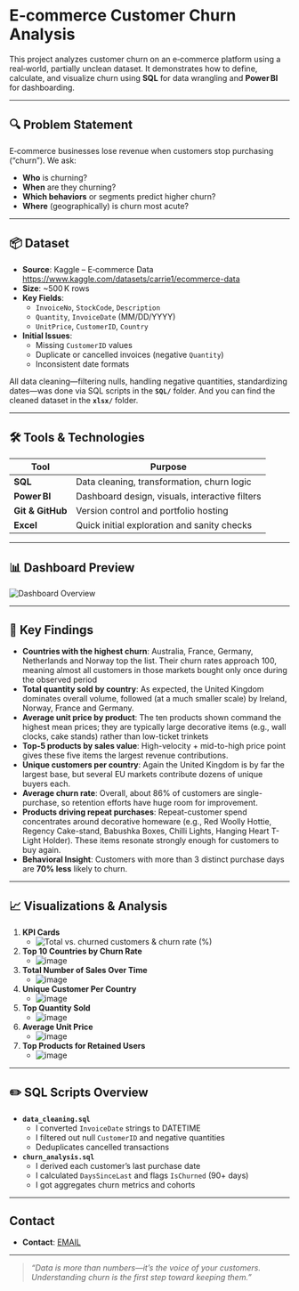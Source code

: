 # E‑commerce Customer Churn Analysis

This project analyzes customer churn on an e‑commerce platform using a real‑world, partially unclean dataset. It demonstrates how to define, calculate, and visualize churn using **SQL** for data wrangling and **Power BI** for dashboarding.

---

## 🔍 Problem Statement
E‑commerce businesses lose revenue when customers stop purchasing (“churn”). We ask:
- **Who** is churning?
- **When** are they churning?
- **Which behaviors** or segments predict higher churn?
- **Where** (geographically) is churn most acute?

---

## 📦 Dataset
- **Source**: Kaggle – E‑commerce Data  
  https://www.kaggle.com/datasets/carrie1/ecommerce-data  
- **Size**: ~500 K rows  
- **Key Fields**:  
  - `InvoiceNo`, `StockCode`, `Description`  
  - `Quantity`, `InvoiceDate` (MM/DD/YYYY)  
  - `UnitPrice`, `CustomerID`, `Country`  
- **Initial Issues**:  
  - Missing `CustomerID` values  
  - Duplicate or cancelled invoices (negative `Quantity`)  
  - Inconsistent date formats  

All data cleaning—filtering nulls, handling negative quantities, standardizing dates—was done via SQL scripts in the **`SQL/`** folder. 
And you can find the cleaned dataset in the **`xlsx/`** folder.

---

## 🛠 Tools & Technologies
| Tool               | Purpose                                       |
|--------------------|-----------------------------------------------|
| **SQL**            | Data cleaning, transformation, churn logic    |
| **Power BI**       | Dashboard design, visuals, interactive filters|
| **Git & GitHub**   | Version control and portfolio hosting         |
| **Excel**          | Quick initial exploration and sanity checks   |


---

## 📊 Dashboard Preview

![Dashboard Overview](https://github.com/eatunw/ecommerce-churn-analysis/blob/main/e-commerce%20dashboard.png?raw=true)

---

## 🚀 Key Findings
- **Countries with the highest churn**: Australia, France, Germany, Netherlands and Norway top the list. Their churn rates approach 
100, meaning almost all customers in those markets bought only once during the observed period  
- **Total quantity sold by country**: As expected, the United Kingdom dominates overall volume, followed (at a much smaller scale) by Ireland, Norway, France and Germany.  
- **Average unit price by product**: The ten products shown command the highest mean prices; they are typically large decorative items (e.g., wall clocks, cake stands) rather than low-ticket trinkets  
- **Top-5 products by sales value**: High-velocity + mid-to-high price point gives these five items the largest revenue contributions. 
- **Unique customers per country**: Again the United Kingdom is by far the largest base, but several EU markets contribute dozens of unique buyers each.
- **Average churn rate**: Overall, about 86% of customers are single-purchase, so retention efforts have huge room for improvement.
- **Products driving repeat purchases**: Repeat-customer spend concentrates around decorative homeware (e.g., Red Woolly Hottie, Regency Cake-stand, Babushka Boxes, Chilli Lights, Hanging Heart T-Light Holder). These items resonate strongly enough for customers to buy again.
- **Behavioral Insight**: Customers with more than 3 distinct purchase days are **70% less** likely to churn.

---

## 📈 Visualizations & Analysis
1. **KPI Cards**  
   - ![Total vs. churned customers & churn rate (%)](https://github.com/eatunw/ecommerce-churn-analysis/blob/main/Screenshot%202025-07-20%20132000.png?raw=true)  
2. **Top 10 Countries by Churn Rate**
   - ![image](https://github.com/eatunw/ecommerce-churn-analysis/blob/main/Screenshot%202025-07-20%20132000.png?raw=true)  
3. **Total Number of Sales Over Time**
   - ![image](https://github.com/eatunw/ecommerce-churn-analysis/blob/main/Screenshot%202025-07-20%20132752.png?raw=true)  
4. **Unique Customer Per Country**
   - ![image](https://github.com/eatunw/ecommerce-churn-analysis/blob/main/Screenshot%202025-07-20%20131909.png?raw=true)  
5. **Top Quantity Sold**
   - ![image](https://github.com/eatunw/ecommerce-churn-analysis/blob/main/Screenshot%202025-07-20%20131711.png?raw=true)  
6. **Average Unit Price**
   - ![image](https://github.com/eatunw/ecommerce-churn-analysis/blob/main/Screenshot%202025-07-20%20131745.png?raw=true)  
7. **Top Products for Retained Users**
   - ![image](https://github.com/eatunw/ecommerce-churn-analysis/blob/main/Screenshot%202025-07-20%20131835.png?raw=true)  
  

---

## ✏️ SQL Scripts Overview
- **`data_cleaning.sql`**  
  - I converted `InvoiceDate` strings to DATETIME  
  - I filtered out null `CustomerID` and negative quantities  
  - Deduplicates cancelled transactions  
- **`churn_analysis.sql`**  
  - I derived each customer’s last purchase date  
  - I calculated `DaysSinceLast` and flags `IsChurned` (90+ days)  
  - I got aggregates churn metrics and cohorts


---

## Contact
  
- **Contact**: [EMAIL](atundeemmanuel7@gmail.com)

---

> _“Data is more than numbers—it’s the voice of your customers. Understanding churn is the first step toward keeping them.”_  
